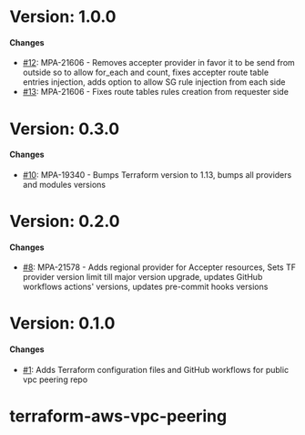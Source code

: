 # Version: 1.0.0


#### Changes

* [#12](https://github.com/om2tech/terraform-aws-vpc-peering/pull/12): MPA-21606 - Removes accepter provider in favor it to be send from outside so to allow for_each and count, fixes accepter route table entries injection, adds option to allow SG rule injection from each side
* [#13](https://github.com/om2tech/terraform-aws-vpc-peering/pull/13): MPA-21606 - Fixes route tables rules creation from requester side


# Version: 0.3.0


#### Changes

* [#10](https://github.com/om2tech/terraform-aws-vpc-peering/pull/10): MPA-19340 - Bumps Terraform version to 1.13, bumps all providers and modules versions


# Version: 0.2.0


#### Changes

* [#8](https://github.com/om2tech/terraform-aws-vpc-peering/pull/8): MPA-21578 - Adds regional provider for Accepter resources, Sets TF provider version limit till major version upgrade, updates GitHub workflows actions' versions, updates pre-commit hooks versions


# Version: 0.1.0


#### Changes

* [#1](https://github.com/om2tech/terraform-aws-vpc-peering/pull/1): Adds Terraform configuration files and GitHub workflows for public vpc peering repo


# terraform-aws-vpc-peering
